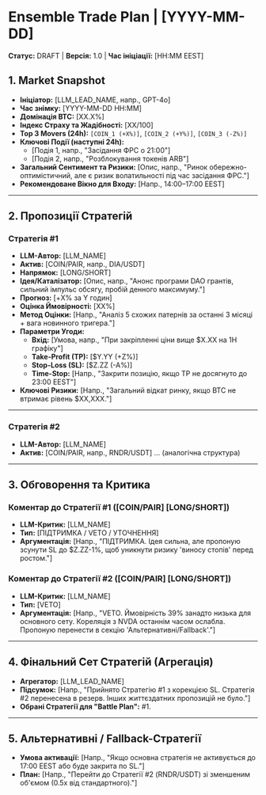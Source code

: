 # Ensemble Trade Plan | [YYYY-MM-DD]

**Статус:** DRAFT | **Версія:** 1.0 | **Час ініціації:** [HH:MM EEST]

## 1. Market Snapshot
- **Ініціатор:** [LLM_LEAD_NAME, напр., GPT-4o]
- **Час знімку:** [YYYY-MM-DD HH:MM]
- **Домінація BTC:** [XX.X%]
- **Індекс Страху та Жадібності:** [XX/100]
- **Top 3 Movers (24h):** `[COIN_1 (+X%)]`, `[COIN_2 (+Y%)]`, `[COIN_3 (-Z%)]`
- **Ключові Події (наступні 24h):**
  - [Подія 1, напр., "Засідання ФРС о 21:00"]
  - [Подія 2, напр., "Розблокування токенів ARB"]
- **Загальний Сентимент та Ризики:** [Опис, напр., "Ринок обережно-оптимістичний, але є ризик волатильності під час засідання ФРС."]
- **Рекомендоване Вікно для Входу:** [Напр., 14:00–17:00 EEST]

---

## 2. Пропозиції Стратегій

### Стратегія #1
- **LLM-Автор:** [LLM_NAME]
- **Актив:** [COIN/PAIR, напр., DIA/USDT]
- **Напрямок:** [LONG/SHORT]
- **Ідея/Каталізатор:** [Опис, напр., "Анонс програми DAO грантів, сильний імпульс обсягу, пробій денного максимуму."]
- **Прогноз:** [+X% за Y годин]
- **Оцінка Ймовірності:** [XX%]
- **Метод Оцінки:** [Напр., "Аналіз 5 схожих патернів за останні 3 місяці + вага новинного тригера."]
- **Параметри Угоди:**
  - **Вхід:** [Умова, напр., "При закріпленні ціни вище $X.XX на 1H графіку"]
  - **Take-Profit (TP):** [$Y.YY (+Z%)]
  - **Stop-Loss (SL):** [$Z.ZZ (-A%)]
  - **Time-Stop:** [Напр., "Закрити позицію, якщо TP не досягнуто до 23:00 EEST"]
- **Ключові Ризики:** [Напр., "Загальний відкат ринку, якщо BTC не втримає рівень $XX,XXX."]

---

### Стратегія #2
- **LLM-Автор:** [LLM_NAME]
- **Актив:** [COIN/PAIR, напр., RNDR/USDT]
... (аналогічна структура)

---

## 3. Обговорення та Критика

### Коментар до Стратегії #1 ([COIN/PAIR] [LONG/SHORT])
- **LLM-Критик:** [LLM_NAME]
- **Тип:** [ПІДТРИМКА / VETO / УТОЧНЕННЯ]
- **Аргументація:** [Напр., "ПІДТРИМКА. Ідея сильна, але пропоную зсунути SL до $Z.ZZ-1%, щоб уникнути ризику 'виносу стопів' перед ростом."]

### Коментар до Стратегії #2 ([COIN/PAIR] [LONG/SHORT])
- **LLM-Критик:** [LLM_NAME]
- **Тип:** [VETO]
- **Аргументація:** [Напр., "VETO. Ймовірність 39% занадто низька для основного сету. Кореляція з NVDA останнім часом ослабла. Пропоную перенести в секцію 'Альтернативні/Fallback'."]

---

## 4. Фінальний Сет Стратегій (Агрегація)
- **Агрегатор:** [LLM_LEAD_NAME]
- **Підсумок:** [Напр., "Прийнято Стратегію #1 з корекцією SL. Стратегія #2 перенесена в резерв. Інших життєздатних пропозицій не було."]
- **Обрані Стратегії для "Battle Plan":** #1.

---

## 5. Альтернативні / Fallback-Стратегії
- **Умова активації:** [Напр., "Якщо основна стратегія не активується до 17:00 EEST або буде закрита по SL."]
- **План:** [Напр., "Перейти до Стратегії #2 (RNDR/USDT) зі зменшеним об'ємом (0.5x від стандартного)."]

